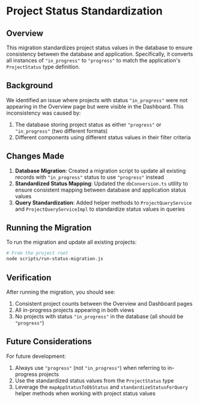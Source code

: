 # Project Status Standardization

## Overview

This migration standardizes project status values in the database to ensure consistency between the database and application. Specifically, it converts all instances of `"in_progress"` to `"progress"` to match the application's `ProjectStatus` type definition.

## Background

We identified an issue where projects with status `"in_progress"` were not appearing in the Overview page but were visible in the Dashboard. This inconsistency was caused by:

1. The database storing project status as either `"progress"` or `"in_progress"` (two different formats)
2. Different components using different status values in their filter criteria

## Changes Made

1. **Database Migration**: Created a migration script to update all existing records with `"in_progress"` status to use `"progress"` instead
2. **Standardized Status Mapping**: Updated the `dbConversion.ts` utility to ensure consistent mapping between database and application status values
3. **Query Standardization**: Added helper methods to `ProjectQueryService` and `ProjectQueryServiceImpl` to standardize status values in queries

## Running the Migration

To run the migration and update all existing projects:

```bash
# From the project root
node scripts/run-status-migration.js
```

## Verification

After running the migration, you should see:

1. Consistent project counts between the Overview and Dashboard pages
2. All in-progress projects appearing in both views
3. No projects with status `"in_progress"` in the database (all should be `"progress"`)

## Future Considerations

For future development:

1. Always use `"progress"` (not `"in_progress"`) when referring to in-progress projects
2. Use the standardized status values from the `ProjectStatus` type
3. Leverage the `mapAppStatusToDbStatus` and `standardizeStatusForQuery` helper methods when working with project status values
